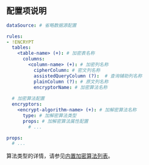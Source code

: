 
## 配置项说明

```yaml
dataSource: # 省略数据源配置

rules:
- !ENCRYPT
  tables:
    <table-name> (+): # 加密表名称
      columns:
        <column-name> (+): # 加密列名称
          cipherColumn: # 密文列名称
          assistedQueryColumn (?):  # 查询辅助列名称
          plainColumn (?): # 原文列名称
          encryptorName: # 加密算法名称
  
  # 加密算法配置
  encryptors:
    <encrypt-algorithm-name> (+): # 加解密算法名称
      type: # 加解密算法类型
      props: # 加解密算法属性配置
        # ...

props:
  # ...
```

算法类型的详情，请参见[内置加密算法列表](/cn/user-manual/shardingsphere-jdbc/configuration/built-in-algorithm/encrypt)。
